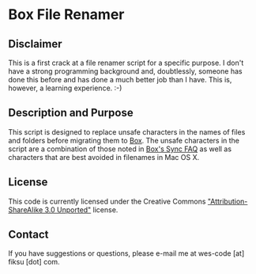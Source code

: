 # Box File Renamer

## Disclaimer

This is a first crack at a file renamer script for a specific purpose. I don't have a strong programming background and, doubtlessly, someone has done this before and has done a much better job than I have. This is, however, a learning experience. :-)

## Description and Purpose

This script is designed to replace unsafe characters in the names of files and folders before migrating them to [Box](https://www.box.com). The unsafe characters in the script are a combination of those noted in [Box's Sync FAQ](https://support.box.com/entries/20366301-box-sync-faq) as well as characters that are best avoided in filenames in Mac OS X.

## License

This code is currently licensed under the Creative Commons ["Attribution-ShareAlike 3.0 Unported"](http://creativecommons.org/licenses/by-sa/3.0/) license.

## Contact

If you have suggestions or questions, please e-mail me at wes-code [at] fiksu [dot] com.
